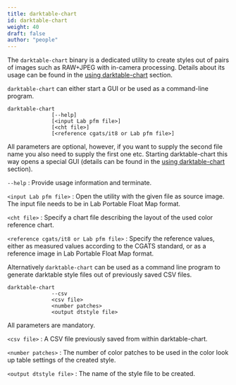 ```yaml
---
title: darktable-chart
id: darktable-chart
weight: 40
draft: false
author: "people"
---
```


The `darktable-chart` binary is a dedicated utility to create styles out of pairs of images such as RAW+JPEG with in-camera processing. Details about its usage can be found in the [using darktable-chart](../darktable-chart/_index.md) section.

`darktable-chart` can either start a GUI or be used as a command-line program.

```
darktable-chart
              [--help]
              [<input Lab pfm file>]
              [<cht file>]
              [<reference cgats/it8 or Lab pfm file>]
```

All parameters are optional, however, if you want to supply the second file name you also need to supply the first one etc. Starting darktable-chart this way opens a special GUI (details can be found in the [using darktable-chart](../darktable-chart/_index.md) section).

`--help`
: Provide usage information and terminate.

`<input Lab pfm file>`
: Open the utility with the given file as source image. The input file needs to be in Lab Portable Float Map format.

`<cht file>`
: Specify a chart file describing the layout of the used color reference chart.

`<reference cgats/it8 or Lab pfm file>`
: Specify the reference values, either as measured values according to the CGATS standard, or as a reference image in Lab Portable Float Map format.

Alternatively `darktable-chart` can be used as a command line program to generate darktable style files out of previously saved CSV files.

```
darktable-chart
              --csv
              <csv file>
              <number patches>
              <output dtstyle file>
```

All parameters are mandatory.

`<csv file>`
: A CSV file previously saved from within darktable-chart.

`<number patches>`
: The number of color patches to be used in the color look up table settings of the created style.

`<output dtstyle file>`
: The name of the style file to be created.

